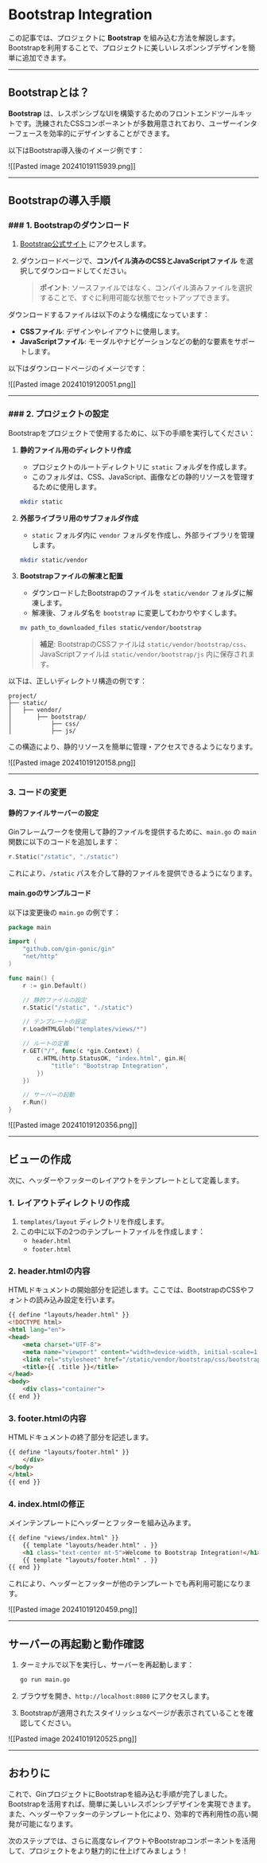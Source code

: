 # Bootstrap Integration

この記事では、プロジェクトに **Bootstrap** を組み込む方法を解説します。Bootstrapを利用することで、プロジェクトに美しいレスポンシブデザインを簡単に追加できます。

---

## Bootstrapとは？

**Bootstrap** は、レスポンシブなUIを構築するためのフロントエンドツールキットです。洗練されたCSSコンポーネントが多数用意されており、ユーザーインターフェースを効率的にデザインすることができます。

以下はBootstrap導入後のイメージ例です：

![[Pasted image 20241019115939.png]]

---

## Bootstrapの導入手順

### ### 1. Bootstrapのダウンロード

1. [Bootstrap公式サイト](https://getbootstrap.com/docs/5.3/getting-started/download/) にアクセスします。
2. ダウンロードページで、**コンパイル済みのCSSとJavaScriptファイル** を選択してダウンロードしてください。

   > **ポイント**: ソースファイルではなく、コンパイル済みファイルを選択することで、すぐに利用可能な状態でセットアップできます。

ダウンロードするファイルは以下のような構成になっています：

- **CSSファイル**: デザインやレイアウトに使用します。
- **JavaScriptファイル**: モーダルやナビゲーションなどの動的な要素をサポートします。

以下はダウンロードページのイメージです：

![[Pasted image 20241019120051.png]]

---

### ### 2. プロジェクトの設定

Bootstrapをプロジェクトで使用するために、以下の手順を実行してください：

1. **静的ファイル用のディレクトリ作成**
   - プロジェクトのルートディレクトリに `static` フォルダを作成します。
   - このフォルダは、CSS、JavaScript、画像などの静的リソースを管理するために使用します。

   ```bash
   mkdir static
   ```

2. **外部ライブラリ用のサブフォルダ作成**
   - `static` フォルダ内に `vendor` フォルダを作成し、外部ライブラリを管理します。

   ```bash
   mkdir static/vendor
   ```

3. **Bootstrapファイルの解凍と配置**
   - ダウンロードしたBootstrapのファイルを `static/vendor` フォルダに解凍します。
   - 解凍後、フォルダ名を `bootstrap` に変更してわかりやすくします。

   ```bash
   mv path_to_downloaded_files static/vendor/bootstrap
   ```

   > **補足**: BootstrapのCSSファイルは `static/vendor/bootstrap/css`、JavaScriptファイルは `static/vendor/bootstrap/js` 内に保存されます。

以下は、正しいディレクトリ構造の例です：

```
project/
├── static/
│   ├── vendor/
│       ├── bootstrap/
│           ├── css/
│           ├── js/
```

この構造により、静的リソースを簡単に管理・アクセスできるようになります。

![[Pasted image 20241019120158.png]]

---

### 3. コードの変更

#### 静的ファイルサーバーの設定

Ginフレームワークを使用して静的ファイルを提供するために、`main.go` の `main` 関数に以下のコードを追加します：

```go
r.Static("/static", "./static")
```

これにより、`/static` パスを介して静的ファイルを提供できるようになります。

#### main.goのサンプルコード

以下は変更後の `main.go` の例です：

```go
package main

import (
    "github.com/gin-gonic/gin"
    "net/http"
)

func main() {
    r := gin.Default()

    // 静的ファイルの設定
    r.Static("/static", "./static")

    // テンプレートの設定
    r.LoadHTMLGlob("templates/views/*")

    // ルートの定義
    r.GET("/", func(c *gin.Context) {
        c.HTML(http.StatusOK, "index.html", gin.H{
            "title": "Bootstrap Integration",
        })
    })

    // サーバーの起動
    r.Run()
}
```

![[Pasted image 20241019120356.png]]

---

## ビューの作成

次に、ヘッダーやフッターのレイアウトをテンプレートとして定義します。

### 1. レイアウトディレクトリの作成

1. `templates/layout` ディレクトリを作成します。
2. この中に以下の2つのテンプレートファイルを作成します：
   - `header.html`
   - `footer.html`

### 2. header.htmlの内容

HTMLドキュメントの開始部分を記述します。ここでは、BootstrapのCSSやフォントの読み込み設定を行います。

```html
{{ define "layouts/header.html" }}
<!DOCTYPE html>
<html lang="en">
<head>
    <meta charset="UTF-8">
    <meta name="viewport" content="width=device-width, initial-scale=1.0">
    <link rel="stylesheet" href="/static/vendor/bootstrap/css/bootstrap.min.css">
    <title>{{ .title }}</title>
</head>
<body>
    <div class="container">
{{ end }}
```

### 3. footer.htmlの内容

HTMLドキュメントの終了部分を記述します。

```html
{{ define "layouts/footer.html" }}
    </div>
</body>
</html>
{{ end }}
```

### 4. index.htmlの修正

メインテンプレートにヘッダーとフッターを組み込みます。

```html
{{ define "views/index.html" }}
    {{ template "layouts/header.html" . }}
    <h1 class="text-center mt-5">Welcome to Bootstrap Integration!</h1>
    {{ template "layouts/footer.html" . }}
{{ end }}
```

これにより、ヘッダーとフッターが他のテンプレートでも再利用可能になります。

![[Pasted image 20241019120459.png]]

---

## サーバーの再起動と動作確認

1. ターミナルで以下を実行し、サーバーを再起動します：

   ```bash
   go run main.go
   ```

2. ブラウザを開き、`http://localhost:8080` にアクセスします。
3. Bootstrapが適用されたスタイリッシュなページが表示されていることを確認してください。

![[Pasted image 20241019120525.png]]

---

## おわりに

これで、GinプロジェクトにBootstrapを組み込む手順が完了しました。Bootstrapを活用すれば、簡単に美しいレスポンシブデザインを実現できます。また、ヘッダーやフッターのテンプレート化により、効率的で再利用性の高い開発が可能になります。

次のステップでは、さらに高度なレイアウトやBootstrapコンポーネントを活用して、プロジェクトをより魅力的に仕上げてみましょう！


